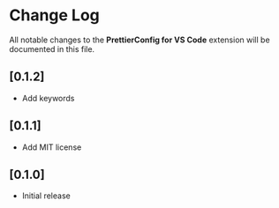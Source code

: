 # Change Log

All notable changes to the **PrettierConfig for VS Code** extension will be documented in this file.

## [0.1.2]

- Add keywords

## [0.1.1]

- Add MIT license

## [0.1.0]

- Initial release
